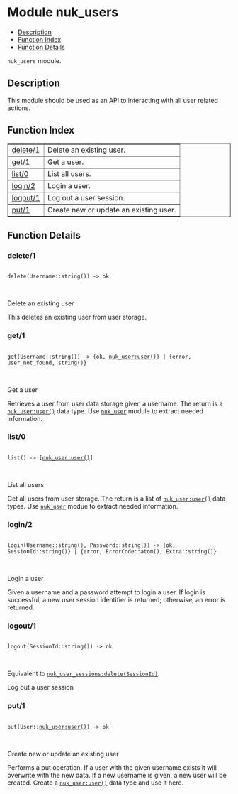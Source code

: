 

# Module nuk_users #
* [Description](#description)
* [Function Index](#index)
* [Function Details](#functions)

`nuk_users` module.

<a name="description"></a>

## Description ##
This module should be used as an API to interacting with all user related
actions.<a name="index"></a>

## Function Index ##


<table width="100%" border="1" cellspacing="0" cellpadding="2" summary="function index"><tr><td valign="top"><a href="#delete-1">delete/1</a></td><td>Delete an existing user.</td></tr><tr><td valign="top"><a href="#get-1">get/1</a></td><td>Get a user.</td></tr><tr><td valign="top"><a href="#list-0">list/0</a></td><td>List all users.</td></tr><tr><td valign="top"><a href="#login-2">login/2</a></td><td>Login a user.</td></tr><tr><td valign="top"><a href="#logout-1">logout/1</a></td><td>Log out a user session.</td></tr><tr><td valign="top"><a href="#put-1">put/1</a></td><td>Create new or update an existing user.</td></tr></table>


<a name="functions"></a>

## Function Details ##

<a name="delete-1"></a>

### delete/1 ###

<pre><code>
delete(Username::string()) -&gt; ok
</code></pre>
<br />

Delete an existing user

This deletes an existing user from user storage.

<a name="get-1"></a>

### get/1 ###

<pre><code>
get(Username::string()) -&gt; {ok, <a href="nuk_user.md#type-user">nuk_user:user()</a>} | {error, user_not_found, string()}
</code></pre>
<br />

Get a user

Retrieves a user from user data storage given a username. The return is a
[`nuk_user:user()`](nuk_user.md#type-user) data type. Use [`nuk_user`](nuk_user.md) module to extract
needed information.

<a name="list-0"></a>

### list/0 ###

<pre><code>
list() -&gt; [<a href="nuk_user.md#type-user">nuk_user:user()</a>]
</code></pre>
<br />

List all users

Get all users from user storage. The return is a list of
[`nuk_user:user()`](nuk_user.md#type-user) data types. Use [`nuk_user`](nuk_user.md) modue to extract
needed information.

<a name="login-2"></a>

### login/2 ###

<pre><code>
login(Username::string(), Password::string()) -&gt; {ok, SessionId::string()} | {error, ErrorCode::atom(), Extra::string()}
</code></pre>
<br />

Login a user

Given a username and a password attempt to login a user. If login is
successful, a new user session identifier is returned; otherwise, an error
is returned.

<a name="logout-1"></a>

### logout/1 ###

<pre><code>
logout(SessionId::string()) -&gt; ok
</code></pre>
<br />

Equivalent to [`nuk_user_sessions:delete(SessionId)`](nuk_user_sessions.md#delete-1).

Log out a user session

<a name="put-1"></a>

### put/1 ###

<pre><code>
put(User::<a href="nuk_user.md#type-user">nuk_user:user()</a>) -&gt; ok
</code></pre>
<br />

Create new or update an existing user

Performs a put operation. If a user with the given username exists it will
overwrite with the new data. If a new username is given, a new user will be
created. Create a [`nuk_user:user()`](nuk_user.md#type-user) data type and use it here.

